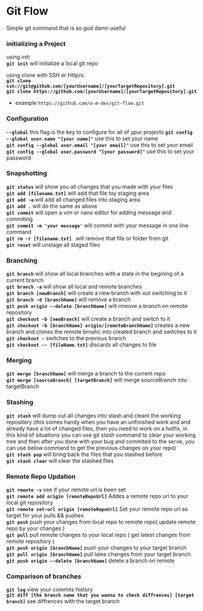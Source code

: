 # Git Flow
Simple git command that is so god damn useful



### initializing a Project
using init:  
**`git init`** will initialize a local git repo

using clone with SSH or Http/s:  
**`git clone ssh://git@github.com/[yourUsername]/[yourTargetRepository].git`**    
**`git clone https://github.com/[yourUsername]/[yourTargetRepository].git`**  
* example `https://github.com/a-m-dev/git-flow.git`  



### Configuration
**`--global`** this flag is the key to configure for all of ypur projects
**`git config --global user.name "[your name]"`** use this to set your name  
**`git config --global user.email "[your email]"`** use this to set your email  
**`git config --global user.password "[your password]"`** use this to set your password  




### Snapshotting
**`git status`** will show you all changes that you made with your files  
**`git add [filename.txt]`** will add that file toy staging area   
**`git add -a`** will add all changed files into staging area  
**`git add .`** will do the same as above   
**`git commit`** will open a vim or nano editor for adding message and commiting  
**`git commit -m 'your message'`** will commit with your message in one line command   
**`git rm -r [filename.txt] `** will remove that file or folder from git    
**`git reset`** will unstage all staged files  





### Branching 
**`git branch`** will show all local branches with a state in the begining of a current branch   
**`git branch -a`** will show all local and remote branches   
**`git branch [newBranch]`** will create a new branch with out switching to it    
**`git branch -d [branchName]`** will remove a branch    
**`git push origin --delete [branchName]`** will rmeove a branch on remote repository    
**`git checkout -b [newBranch]`** will create a branch and switch to it    
**`git checkout -b [branchName] origin/[remoteBranchName]`** creates a new branch and clones the remote brnahc into created branch and switches to it    
**`git checkout -`** switches to the previous branch    
**`git checkout -- [fileName.txt]`** discards all changes to file    





### Merging
**`git merge [branchName]`** will merge a branch to the current repo   
**`git merge [sourceBranch] [targetBranch]`** will merge sourceBranch into targetBranch  




### Stashing
**`git stash`** will dump out all changes into stash and cleant the working repository
(this comes handy when you have an unfinished work and and already have a lot of changed files, then you need to work on a hotfix, in this kind of situations you can use git stash command to clear your working tree and then after you done with your bug and commited to the serve, you can use below command to get the previous changes on your repo)   
**`git stash pop`** will bring back the files that you stashed before   
**`git stash clear`** will clear the stashed files   




### Remote Repo Updation
**`git rmeote -v`** see if your remote url is been set  
**`git remote add origin [remoteRepoUrl]`** Addes a remote repo url to your local git repository   
**`git remote set-url origin [remoteRepoUrl]`** Set your remote repo url as target for your pulls && pushes  
**`git push`** push your changes from local repo to remote repo( update remote repo by your changes )    
**`git pull`** pull remote changes to your local repo ( get latest changes from remote repository )  
**`git push origin [branchName]`** push your changes to your target branch  
**`git pull origin [branchName]`** pull lates changes from your target branch  
**`git push origin --delete [branchName]`** delete a branch on remote  


### Comparison of branches
**`git log`** view your commits history  
**`git diff [the branch name that you wanna to check diffrences] [target branch]`** see diffrences with the target branch  
